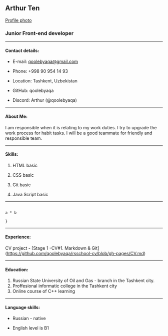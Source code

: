 
## Arthur Ten

  

[Profile photo](https://koshsps.ru/image/kot-na-rukah.jpg)

### Junior Front-end developer
---
#### Contact details:

+ E-mail: qoolebyaqa@gmail.com

+ Phone: +998 90 954 14 93

+ Location: Tashkent, Uzbekistan

+ GitHub: qoolebyaqa

+ Discord: Arthur (@qoolebyaqa)

---

#### About Me:

I am responsible when it is relating to my work duties. I try to upgrade the work process for habit tasks. I will be a good teammate for friendly and responsible team.


---

#### Skills:

1. HTML basic

2. CSS basic

3. Git basic

4. Java Script basic

---

```function multiply(a, b){

a * b

}

```

---

#### Experience:

CV project - [Stage 1 -CV#1. Markdown & Git] 
(https://github.com/qoolebyaqa/rsschool-cv/blob/gh-pages/CV.md)

---

#### Education:

1. Russian State University of Oil and Gas - branch in the Tashkent city.
2. Proffesional informatic college in the Tashkent city
3. Online course of C++ learning
---

#### Language skills:

+ Russian - native

+ English level is B1